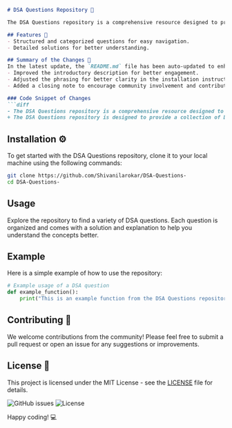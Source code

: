 ```markdown
# DSA Questions Repository 🚀

The DSA Questions repository is a comprehensive resource designed to provide a collection of Data Structures and Algorithms (DSA) questions to help you enhance your coding skills and prepare for technical interviews.

## Features 🌟
- Structured and categorized questions for easy navigation.
- Detailed solutions for better understanding.

## Summary of the Changes 📝
In the latest update, the `README.md` file has been auto-updated to enhance the clarity and professionalism of the content. The following changes were made:
- Improved the introductory description for better engagement.
- Adjusted the phrasing for better clarity in the installation instructions.
- Added a closing note to encourage community involvement and contributions.

### Code Snippet of Changes
```diff
- The DSA Questions repository is a comprehensive resource designed to provide a collection of Data Structures and Algorithms (DSA) questions to help you enhance your coding skills and prepare for technical interviews.
+ The DSA Questions repository is designed to provide a collection of Data Structures and Algorithms (DSA) questions to help you enhance your coding skills and prepare for technical interviews.
```

## Installation ⚙️
To get started with the DSA Questions repository, clone it to your local machine using the following commands:
```bash
git clone https://github.com/Shivanilarokar/DSA-Questions-
cd DSA-Questions-
```

## Usage
Explore the repository to find a variety of DSA questions. Each question is organized and comes with a solution and explanation to help you understand the concepts better.

## Example
Here is a simple example of how to use the repository:

```python
# Example usage of a DSA question
def example_function():
    print("This is an example function from the DSA Questions repository.")
```

## Contributing 🤝
We welcome contributions from the community! Please feel free to submit a pull request or open an issue for any suggestions or improvements.

## License 📄
This project is licensed under the MIT License - see the [LICENSE](LICENSE) file for details.

![GitHub issues](https://img.shields.io/github/issues/Shivanilarokar/DSA-Questions-)
![License](https://img.shields.io/badge/license-MIT-blue.svg)

Happy coding! 💻
```